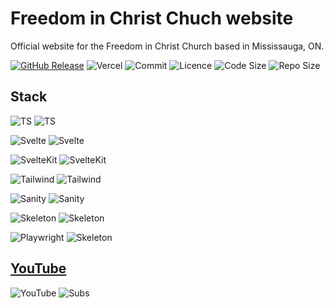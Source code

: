 # Freedom in Christ Chuch website

Official website for the Freedom in Christ Church based in Mississauga, ON.

[![GitHub Release](https://img.shields.io/github/package-json/v/n9d0g/fcc?style=for-the-badge)]() ![Vercel](https://therealsujitk-vercel-badge.vercel.app/?app=fcc-git-main-n9d0g&style=for-the-badge&logo=false) ![Commit](https://img.shields.io/github/last-commit/n9d0g/fcc?display_timestamp=committer&style=for-the-badge) ![Licence](https://img.shields.io/github/license/n9d0g/fcc?style=for-the-badge) ![Code Size](https://img.shields.io/github/languages/code-size/n9d0g/fcc?style=for-the-badge) ![Repo Size](https://img.shields.io/github/repo-size/n9d0g/fcc?style=for-the-badge)

## Stack

![TS](https://img.shields.io/github/package-json/dependency-version/n9d0g/fcc/dev/typescript/main?style=for-the-badge) ![TS](https://img.shields.io/npm/v/typescript?style=for-the-badge)

![Svelte](https://img.shields.io/github/package-json/dependency-version/n9d0g/fcc/dev/svelte/main?style=for-the-badge) ![Svelte](https://img.shields.io/npm/v/svelte?style=for-the-badge)

![SvelteKit](https://img.shields.io/github/package-json/dependency-version/n9d0g/fcc/dev/@sveltejs/kit/main?style=for-the-badge) ![SvelteKit](https://img.shields.io/npm/v/@sveltejs/kit?style=for-the-badge)

![Tailwind](https://img.shields.io/github/package-json/dependency-version/n9d0g/fcc/dev/tailwindcss/main?style=for-the-badge) ![Tailwind](https://img.shields.io/npm/v/tailwindcss?style=for-the-badge)

![Sanity](https://img.shields.io/github/package-json/dependency-version/n9d0g/fcc/@sanity/client?style=for-the-badge) ![Sanity](https://img.shields.io/npm/v/@sanity/client?style=for-the-badge)

![Skeleton](https://img.shields.io/github/package-json/dependency-version/n9d0g/fcc/dev/@skeletonlabs/skeleton/main?style=for-the-badge) ![Skeleton](https://img.shields.io/npm/v/@skeletonlabs/skeleton?style=for-the-badge)

![Playwright](https://img.shields.io/github/package-json/dependency-version/n9d0g/fcc/dev/@playwright/test/main?style=for-the-badge) ![Skeleton](https://img.shields.io/npm/v/@playwright/test?style=for-the-badge)

## [YouTube](https://www.youtube.com/@freedominchristchurchcanada)

![YouTube](https://img.shields.io/youtube/channel/views/UCaB7HWdt8W-ErHqgvhR__rw?style=for-the-badge) ![Subs](https://img.shields.io/youtube/channel/subscribers/UCaB7HWdt8W-ErHqgvhR__rw?style=for-the-badge)
